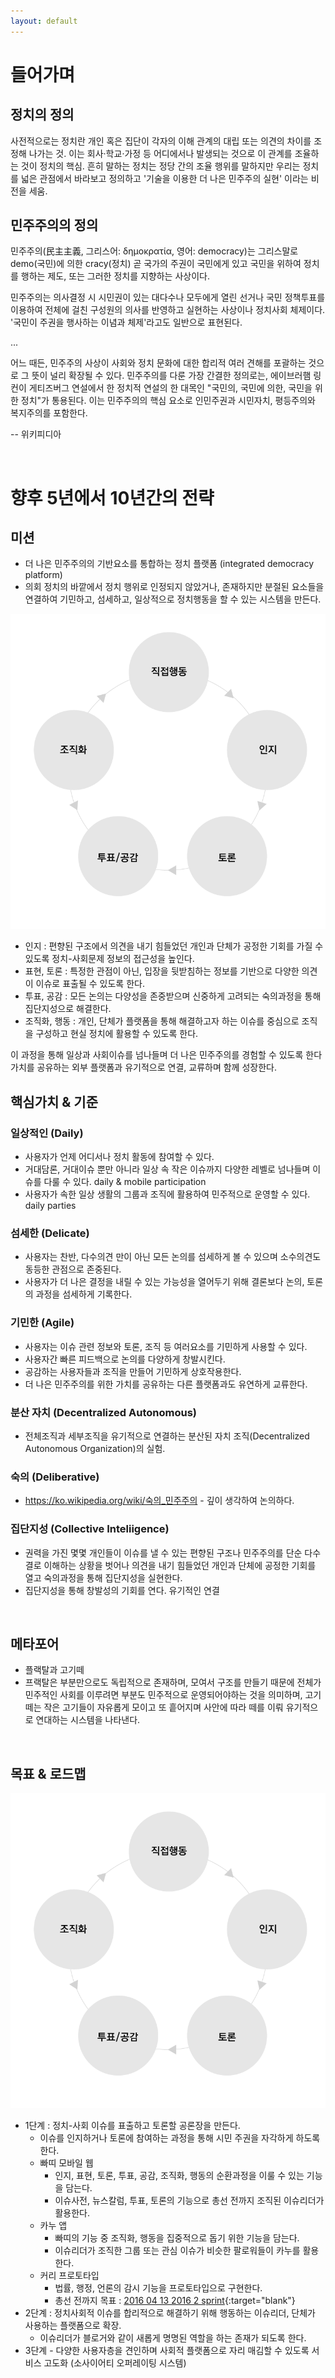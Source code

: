 ```yaml
---
layout: default
---
```


# 들어가며

## 정치의 정의

사전적으로는 정치란 개인 혹은 집단이 각자의 이해 관계의 대립 또는 의견의 차이를 조정해 나가는 것. 이는 회사·학교·가정 등 어디에서나 발생되는 것으로 이 관계를 조율하는 것이 정치의 핵심. 흔히 말하는 정치는 정당 간의 조율 행위를 말하지만 우리는 정치를 넓은 관점에서 바라보고 정의하고 '기술을 이용한 더 나은 민주주의 실현' 이라는 비전을 세움.

## 민주주의의 정의

민주주의(民主主義, 그리스어: δημοκρατία, 영어: democracy)는 그리스말로 demo(국민)에 의한 cracy(정치) 곧 국가의 주권이 국민에게 있고 국민을 위하여 정치를 행하는 제도, 또는 그러한 정치를 지향하는 사상이다.

민주주의는 의사결정 시 시민권이 있는 대다수나 모두에게 열린 선거나 국민 정책투표를 이용하여 전체에 걸친 구성원의 의사를 반영하고 실현하는 사상이나 정치사회 체제이다. '국민이 주권을 행사하는 이념과 체제'라고도 일반으로 표현된다.

...

어느 때든, 민주주의 사상이 사회와 정치 문화에 대한 합리적 여러 견해를 포괄하는 것으로 그 뜻이 널리 확장될 수 있다. 민주주의를 다룬 가장 간결한 정의로는, 에이브러햄 링컨이 게티즈버그 연설에서 한 정치적 연설의 한 대목인 "국민의, 국민에 의한, 국민을 위한 정치"가 통용된다. 이는 민주주의의 핵심 요소로 인민주권과 시민자치, 평등주의와 복지주의를 포함한다.

-- 위키피디아

&nbsp;

# 향후 5년에서 10년간의 전략

## 미션

* 더 나은 민주주의의 기반요소를 통합하는 정치 플랫폼 (integrated democracy platform)
* 의회 정치의 바깥에서 정치 행위로 인정되지 않았거나, 존재하지만 분절된 요소들을 연결하여 기민하고, 섬세하고, 일상적으로 정치행동을 할 수 있는 시스템을 만든다.

![mission](/media/parti_graph_1.png)

* 인지 : 편향된 구조에서 의견을 내기 힘들었던 개인과 단체가 공정한 기회를 가질 수 있도록 정치-사회문제 정보의 접근성을 높인다.
* 표현, 토론 : 특정한 관점이 아닌, 입장을 뒷받침하는 정보를 기반으로 다양한 의견이 이슈로 표출될 수 있도록 한다.
* 투표, 공감 : 모든 논의는 다양성을 존중받으며 신중하게 고려되는 숙의과정을 통해 집단지성으로 해결한다.
* 조직화, 행동 : 개인, 단체가 플랫폼을 통해 해결하고자 하는 이슈를 중심으로 조직을 구성하고 현실 정치에 활용할 수 있도록 한다.

이 과정을 통해 일상과 사회이슈를 넘나들며 더 나은 민주주의를 경험할 수 있도록 한다
가치를 공유하는 외부 플랫폼과 유기적으로 연결, 교류하며 함께 성장한다.


## 핵심가치 & 기준

### 일상적인 (Daily)

* 사용자가 언제 어디서나 정치 활동에 참여할 수 있다.
* 거대담론, 거대이슈 뿐만 아니라 일상 속 작은 이슈까지 다양한 레벨로 넘나들며 이슈를 다룰 수 있다. daily & mobile participation
* 사용자가 속한 일상 생활의 그룹과 조직에 활용하여 민주적으로 운영할 수 있다. daily parties

### 섬세한 (Delicate)

* 사용자는 찬반, 다수의견 만이 아닌 모든 논의를 섬세하게 볼 수 있으며 소수의견도 동등한 관점으로 존중된다.
* 사용자가 더 나은 결정을 내릴 수 있는 가능성을 열어두기 위해 결론보다 논의, 토론의 과정을 섬세하게 기록한다.

### 기민한 (Agile)

* 사용자는 이슈 관련 정보와 토론, 조직 등 여러요소를 기민하게 사용할 수 있다.
* 사용자간 빠른 피드백으로 논의를 다양하게 창발시킨다.
* 공감하는 사용자들과 조직을 만들어 기민하게 상호작용한다.
* 더 나은 민주주의를 위한 가치를 공유하는 다른 플랫폼과도 유연하게 교류한다.

### 분산 자치 (Decentralized Autonomous)

* 전체조직과 세부조직을 유기적으로 연결하는 분산된 자치 조직(Decentralized Autonomous Organization)의 실험.

### 숙의 (Deliberative)

* https://ko.wikipedia.org/wiki/숙의_민주주의 - 깊이 생각하여 논의하다.

### 집단지성 (Collective Inteliigence)

* 권력을 가진 몇몇 개인들이 이슈를 낼 수 있는 편향된 구조나 민주주의를 단순 다수결로 이해하는 상황을 벗어나 의견을 내기 힘들었던 개인과 단체에 공정한 기회를 열고 숙의과정을 통해 집단지성을 실현한다.
* 집단지성을 통해 창발성의 기회를 연다. 유기적인 연결

&nbsp;

## 메타포어

* 플랙탈과 고기떼
* 프랙탈은 부분만으로도 독립적으로 존재하며, 모여서 구조를 만들기 때문에 전체가 민주적인 사회를 이루려면 부분도 민주적으로 운영되어야하는 것을 의미하며, 고기떼는 작은 고기들이 자유롭게 모이고 또 흩어지며 사안에 따라 떼를 이뤄 유기적으로 연대하는 시스템을 나타낸다.

&nbsp;

## 목표 & 로드맵

![objective-roadmap](/media/parti_graph_1.png)

* 1단계 : 정치-사회 이슈를 표출하고 토론할 공론장을 만든다.
  - 이슈를 인지하거나 토론에 참여하는 과정을 통해 시민 주권을 자각하게 하도록 한다.
  - 빠띠 모바일 웹
    * 인지, 표현, 토론, 투표, 공감, 조직화, 행동의 순환과정을 이룰 수 있는 기능을 담는다.
    * 이슈사전, 뉴스칼럼, 투표, 토론의 기능으로 총선 전까지 조직된 이슈리더가 활용한다.
  - 카누 앱
    * 빠띠의 기능 중 조직화, 행동을 집중적으로 돕기 위한 기능을 담는다.
    * 이슈리더가 조직한 그룹 또는 관심 이슈가 비슷한 팔로워들이 카누를 활용한다.
  - 커리 프로토타입
    * 법률, 행정, 언론의 감시 기능을 프로토타입으로 구현한다.
    * 총선 전까지 목표 : [2016 04 13 2016 2 sprint](https://parti-xyz.hackpad.com/2016-04-13-2016-2-sprint-znNSsgBrp20){:target="blank"}
* 2단계 : 정치사회적 이슈를 합리적으로 해결하기 위해 행동하는 이슈리더, 단체가 사용하는 플랫폼으로 확장.
  - 이슈리더가 블로거와 같이 새롭게 명명된 역할을 하는 존재가 되도록 한다.
* 3단계 - 다양한 사용자층을 견인하며 사회적 플랫폼으로 자리 매김할 수 있도록 서비스 고도화 (소사이어티 오퍼레이팅 시스템)
